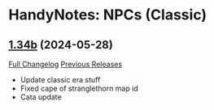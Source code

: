 # HandyNotes: NPCs (Classic)

## [1.34b](https://github.com/Caliaha/HandyNotes_NPCs-classic/tree/1.34b) (2024-05-28)
[Full Changelog](https://github.com/Caliaha/HandyNotes_NPCs-classic/compare/1.34a...1.34b) [Previous Releases](https://github.com/Caliaha/HandyNotes_NPCs-classic/releases)

- Update classic era stuff  
- Fixed cape of stranglethorn map id  
- Cata update  
